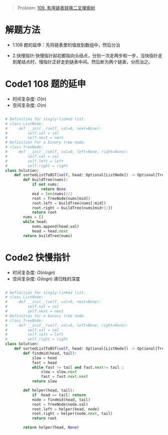 > Problem: [109. 有序链表转换二叉搜索树](https://leetcode.cn/problems/convert-sorted-list-to-binary-search-tree/description/)

# 解题方法

- 1.108 题的延申：先将链表里的值放到数组中，然后分治

- 2.快慢指针:快慢指针起初都指向头结点，分别一次走两步和一步，当快指针走到尾结点时，慢指针正好走到链表中间。然后断为两个链表，分而治之。

# Code1 108 题的延申

- 时间复杂度: $O(n)$
- 空间复杂度: $O(n)$

```Python []

# Definition for singly-linked list.
# class ListNode:
#     def __init__(self, val=0, next=None):
#         self.val = val
#         self.next = next
# Definition for a binary tree node.
# class TreeNode:
#     def __init__(self, val=0, left=None, right=None):
#         self.val = val
#         self.left = left
#         self.right = right
class Solution:
    def sortedListToBST(self, head: Optional[ListNode]) -> Optional[TreeNode]:
        def buildTree(nums):
            if not nums:
                return None
            mid = len(nums)//2
            root = TreeNode(nums[mid])
            root.left = buildTree(nums[:mid])
            root.right = buildTree(nums[mid+1:])
            return root
        nums = []
        while head:
            nums.append(head.val)
            head = head.next
        return buildTree(nums)
```

# Code2 快慢指针

- 时间复杂度: $O(nlogn)$
- 空间复杂度: $O(logn)$ 递归栈的深度

```Python []

# Definition for singly-linked list.
# class ListNode:
#     def __init__(self, val=0, next=None):
#         self.val = val
#         self.next = next
# Definition for a binary tree node.
# class TreeNode:
#     def __init__(self, val=0, left=None, right=None):
#         self.val = val
#         self.left = left
#         self.right = right
class Solution:
    def sortedListToBST(self, head: Optional[ListNode]) -> Optional[TreeNode]:
        def findmid(head, tail):
            slow = head
            fast = head
            while fast != tail and fast.next!= tail :
                slow = slow.next
                fast = fast.next.next
            return slow

        def helper(head, tail):
            if  head == tail: return
            node = findmid(head, tail)
            root = TreeNode(node.val)
            root.left = helper(head, node)
            root.right = helper(node.next, tail)
            return root

        return helper(head, None)

```
